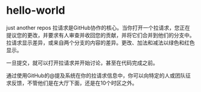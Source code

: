# hello-world
just another repos
拉请求是GitHub协作的核心。当你打开一个拉请求，您正在提议您的更改，并要求有人审查并收回您的贡献，并将它们合并到他们的分支中。拉请求显示差异，或来自两个分支的内容的差异。更改、加法和减法以绿色和红色显示。

一旦提交，就可以打开拉请求并开始讨论，甚至在代码完成之前。

通过使用GitHub的@提及系统在你的拉请求信息中，你可以向特定的人或团队征求反馈，不管他们是在大厅下面，还是在10个时区之外。
